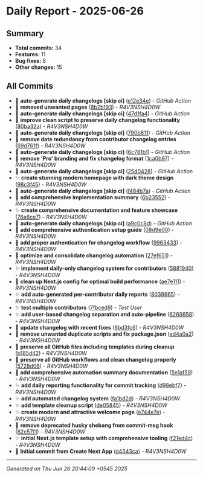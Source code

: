 # Daily Report - 2025-06-26

## Summary

- **Total commits:** 34
- **Features:** 11
- **Bug fixes:** 8
- **Other changes:** 15

## All Commits

- 🔧 **auto-generate daily changelogs [skip ci]** ([e12e34e](../../commit/e12e34e)) - _GitHub Action_
- 🐛 **removed unwanted pages** ([8b2b193](../../commit/8b2b193)) - _R4V3NSH4D0W_
- 🔧 **auto-generate daily changelogs [skip ci]** ([47d1fa4](../../commit/47d1fa4)) - _GitHub Action_
- 🐛 **improve clean script to preserve daily changelog functionality** ([80ba32a](../../commit/80ba32a)) - _R4V3NSH4D0W_
- 🔧 **auto-generate daily changelogs [skip ci]** ([790b611](../../commit/790b611)) - _GitHub Action_
- 🐛 **remove date redundancy from contributor changelog entries** ([69d761f](../../commit/69d761f)) - _R4V3NSH4D0W_
- 🔧 **auto-generate daily changelogs [skip ci]** ([6c781b1](../../commit/6c781b1)) - _GitHub Action_
- 🔧 **remove 'Pro' branding and fix changelog format** ([1ca0b97](../../commit/1ca0b97)) - _R4V3NSH4D0W_
- 🔧 **auto-generate daily changelogs [skip ci]** ([25d0428](../../commit/25d0428)) - _GitHub Action_
- ✨ **create stunning modern homepage with dark theme design** ([98c3f45](../../commit/98c3f45)) - _R4V3NSH4D0W_
- 🔧 **auto-generate daily changelogs [skip ci]** ([f484b7a](../../commit/f484b7a)) - _GitHub Action_
- 🔧 **add comprehensive implementation summary** ([6b23552](../../commit/6b23552)) - _R4V3NSH4D0W_
- ✨ **create comprehensive documentation and feature showcase** ([76a6ce7](../../commit/76a6ce7)) - _R4V3NSH4D0W_
- 🔧 **auto-generate daily changelogs [skip ci]** ([a9c0c8d](../../commit/a9c0c8d)) - _GitHub Action_
- 🔧 **add comprehensive authentication setup guide** ([08d9e00](../../commit/08d9e00)) - _R4V3NSH4D0W_
- 🐛 **add proper authentication for changelog workflow** ([9963433](../../commit/9963433)) - _R4V3NSH4D0W_
- 🔧 **optimize and consolidate changelog automation** ([27ef651](../../commit/27ef651)) - _R4V3NSH4D0W_
- ✨ **implement daily-only changelog system for contributors** ([5881940](../../commit/5881940)) - _R4V3NSH4D0W_
- 🐛 **clean up Next.js config for optimal build performance** ([ae7e111](../../commit/ae7e111)) - _R4V3NSH4D0W_
- ✨ **add auto-generated per-contributor daily reports** ([8038665](../../commit/8038665)) - _R4V3NSH4D0W_
- ✨ **test multiple contributors** ([7fbced9](../../commit/7fbced9)) - _Test User_
- ✨ **add user-based changelog separation and auto-pipeline** ([6269858](../../commit/6269858)) - _R4V3NSH4D0W_
- 🔧 **update changelog with recent fixes** ([6bd3fc6](../../commit/6bd3fc6)) - _R4V3NSH4D0W_
- 🔧 **remove unwanted duplicate scripts and fix package.json** ([ed4a0a2](../../commit/ed4a0a2)) - _R4V3NSH4D0W_
- 🐛 **preserve all GitHub files including templates during cleanup** ([b185d42](../../commit/b185d42)) - _R4V3NSH4D0W_
- 🐛 **preserve all GitHub workflows and clean changelog properly** ([5728d06](../../commit/5728d06)) - _R4V3NSH4D0W_
- 🔧 **add comprehensive automation summary documentation** ([5e1af59](../../commit/5e1af59)) - _R4V3NSH4D0W_
- ✨ **add daily reporting functionality for commit tracking** ([d98ebf7](../../commit/d98ebf7)) - _R4V3NSH4D0W_
- ✨ **add automated changelog system** ([fa1bd2d](../../commit/fa1bd2d)) - _R4V3NSH4D0W_
- ✨ **add template cleanup script** ([de05845](../../commit/de05845)) - _R4V3NSH4D0W_
- ✨ **create modern and attractive welcome page** ([e744e7e](../../commit/e744e7e)) - _R4V3NSH4D0W_
- 🐛 **remove deprecated husky shebang from commit-msg hook** ([62c57f1](../../commit/62c57f1)) - _R4V3NSH4D0W_
- ✨ **initial Next.js template setup with comprehensive tooling** ([f21ed4c](../../commit/f21ed4c)) - _R4V3NSH4D0W_
- 🔧 **Initial commit from Create Next App** ([d4343ca](../../commit/d4343ca)) - _R4V3NSH4D0W_

---

_Generated on Thu Jun 26 20:44:09 +0545 2025_
